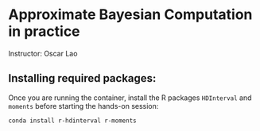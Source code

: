 # Approximate Bayesian Computation in practice

Instructor: Oscar Lao

## Installing required packages:

Once you are running the container, install the R packages `HDInterval` and `moments` before starting the hands-on session:

`conda install r-hdinterval r-moments`

